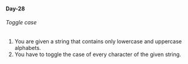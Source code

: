 #### Day-28
###### Toggle case
1. You are given a string that contains only lowercase and uppercase alphabets. 
2. You have to toggle the case of every character of the given string.
